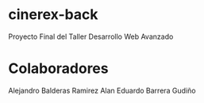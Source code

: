 # cinerex-back
Proyecto Final del Taller Desarrollo Web Avanzado

# Colaboradores 
Alejandro Balderas Ramirez
Alan Eduardo Barrera Gudiño
